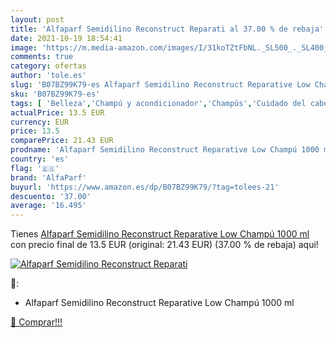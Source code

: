 ```yaml
---
layout: post
title: 'Alfaparf Semidilino Reconstruct Reparati al 37.00 % de rebaja'
date: 2021-10-19 18:54:41
image: 'https://m.media-amazon.com/images/I/31koTZtFbNL._SL500_._SL400_.jpg'
comments: true
category: ofertas
author: 'tole.es'
slug: 'B07BZ99K79-es Alfaparf Semidilino Reconstruct Reparative Low Champú 1000 ml'
sku: 'B07BZ99K79-es'
tags: [ 'Belleza','Champú y acondicionador','Champús','Cuidado del cabello','alfaparf','champú', ]
actualPrice: 13.5 EUR
currency: EUR
price: 13.5
comparePrice: 21.43 EUR
prodname: 'Alfaparf Semidilino Reconstruct Reparative Low Champú 1000 ml'
country: 'es'
flag: '🇪🇸'
brand: 'AlfaParf'
buyurl: 'https://www.amazon.es/dp/B07BZ99K79/?tag=tolees-21'
descuento: '37.00'
average: '16.495'
---
```


Tienes [Alfaparf Semidilino Reconstruct Reparative Low Champú 1000 ml](https://www.amazon.es/dp/B07BZ99K79/?tag=tolees-21) con precio final de  13.5 EUR (original: 21.43 EUR) (37.00 %  de rebaja) aqui!

[![Alfaparf Semidilino Reconstruct Reparati](https://m.media-amazon.com/images/I/31koTZtFbNL._SL500_._SL400_.jpg)](https://www.amazon.es/dp/B07BZ99K79/?tag=tolees-21)

🔎:

- Alfaparf Semidilino Reconstruct Reparative Low Champú 1000 ml

[🛒 Comprar!!!](https://www.amazon.es/dp/B07BZ99K79/?tag=tolees-21)
